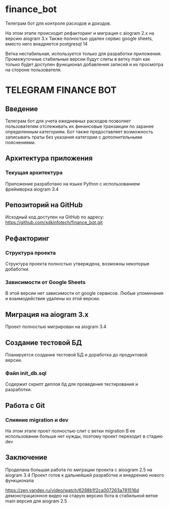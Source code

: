 # finance_bot

Телеграм бот для контроля расходов и доходов.

На этом этапе происходит рефакторинг и миграция с aiogram 2.x на версию aiogram 3.x
Также полностью удален сервис google sheets, вместо него внедряется postgresql 14

Ветка нестабильная, используется только для разработки приложения.
Промежуточные стабильные версии будут слиты в ветку main как только будет доступен
функционал добавления записей и их просмотра на стороне пользователя.

# TELEGRAM FINANCE BOT

## Введение
Телеграм бот для учета ежедневных расходов позволяет 
пользователям отслеживать их финансовые транзакции по заранее определенным категориям. 
Бот также предоставляет возможность записывать 
траты без указания категории с дополнительными пояснениями.

## Архитектура приложения

### Текущая архитектура
Приложение разработано на языке Python с использованием фреймворка aiogram 3.4

## Репозиторий на GitHub
Исходный код доступен на GitHub по адресу: https://github.com/sdkinfotech/finance_bot.git

## Рефакторинг

### Структура проекта 
Структура проекта полностью утверждена, возможны некоторые добаботки. 

### Зависимости от Google Sheets
В этой версии нет зависимости от google сервисов. 
Любые упоминания и взаимодействия удалены из этой версии.

## Миграция на aiogram 3.x
Проект полностью мигрирован на aiogram 3.4

## Создание тестовой БД
Планируется создание тестовой БД и доработка до продуктовой версии.

### Файл init_db.sql
Содержит скрипт деплоя бд для проведения тестирования и разработки.

## Работа с Git

### Слияние migration и dev
На этом этапе проет полностью слит с ветки migration
В ее использовании больше нет нужды, поэтому проект переходит в стадию dev

## Заключение
Проделана большая работа по миграции проекта с aioogram 2.5 на aiogram 3.4
Проект готов к дальнейшей разработке и внедрению нового функционала

https://zen.yandex.ru/video/watch/6288b1f2ca007263a781516d 
демонстрационное видео на старую версию бота в стабильной ветке main версия для aiogram 2.5
